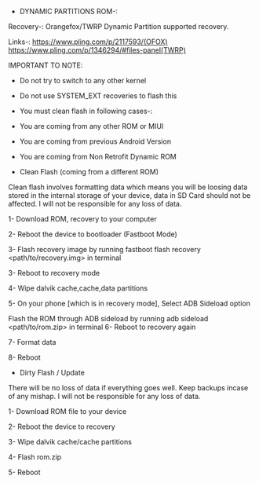 * DYNAMIC PARTITIONS ROM-:

Recovery-: Orangefox/TWRP Dynamic Partition supported recovery.

Links-: https://www.pling.com/p/2117593/(OFOX)
https://www.pling.com/p/1346294/#files-panel(TWRP)



IMPORTANT TO NOTE:

* Do not try to switch to any other kernel

* Do not use SYSTEM_EXT recoveries to flash this



* You must clean flash in following cases-:

- You are coming from any other ROM or MIUI

- You are coming from previous Android Version

- You are coming from Non Retrofit Dynamic ROM



* Clean Flash (coming from a different ROM)

Clean flash involves formatting data which means you will be loosing data stored in the internal storage of your device, data in SD Card should not be affected. I will not be responsible for any loss of data.

1- Download ROM, recovery to your computer

2- Reboot the device to bootloader (Fastboot Mode)

3- Flash recovery image by running fastboot flash recovery <path/to/recovery.img> in terminal

3- Reboot to recovery mode

4- Wipe dalvik cache,cache,data partitions

5- On your phone [which is in recovery mode], Select ADB Sideload option

Flash the ROM through ADB sideload by running adb sideload <path/to/rom.zip> in terminal
6- Reboot to recovery again

7- Format data

8- Reboot



* Dirty Flash / Update

There will be no loss of data if everything goes well. Keep backups incase of any mishap. I will not be responsible for any loss of data.

1- Download ROM file to your device

2- Reboot the device to recovery

3- Wipe dalvik cache/cache partitions

4- Flash rom.zip

5- Reboot

